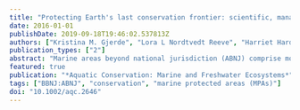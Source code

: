 ```yaml
---
title: "Protecting Earth's last conservation frontier: scientific, management and legal priorities for MPAs beyond national boundaries"
date: 2016-01-01
publishDate: 2019-09-18T19:46:02.537813Z
authors: ["Kristina M. Gjerde", "Lora L Nordtvedt Reeve", "Harriet Harden-Davies", "Jeff Ardron", "Ryan Dolan", "Carole Durussel", "Sylvia Earle", "Jorge A. Jimenez", "Peggy Kalas", "Dan Laffoley", "Nilufer Oral", "Richard Page", "Marta Chantal Ribeiro", "Julien Rochette", "Aurelie Spadone", "Torsten Thiele", "Hannah L. Thomas", "Daniel Wagner", "Robin Warner", "Aulani Wilhelm", "Glen Wright"]
publication_types: ["2"]
abstract: "Marine areas beyond national jurisdiction (ABNJ) comprise most of Earth's interconnected ocean, hosting complex ecosystems that play key roles in sustaining life and providing important goods and services. Although ABNJ encompass nearly half the planet's surface, biological diversity found in these areas remains largely unprotected. Mounting pressures generated by the escalation of human activities in ABNJ threaten vital ecosystem services and the fragile web of life that supports them. Marine protected areas (MPAs) are widely acknowledged as an important tool for the conservation of biological diversity. Currently less than 1% of ABNJ are protected, with the vast majority of MPAs located in waters within national jurisdiction. The existing legal framework for protection and sustainable use of ABNJ lacks common goals, principles or standards, multi-sectoral coordination and comprehensive geographic coverage to ensure conservation or good governance grounded in science-based decision-making, transparency, accountability and effective enforcement. This paper highlights the urgency and importance of protecting the last conservation frontier on Earth. Key lessons for conservation in ABNJ can be learned from regional, cross-boundary and national experiences shared during the high seas governance workshop at the IUCN World Parks Congress in Sydney, Australia in November 2014. The intent of this paper is to inform the deliberations now underway in the United Nations General Assembly to develop a new legally binding international instrument for the conservation and sustainable use of marine biological diversity in ABNJ. It also aims to encourage further initiatives to protect and preserve our last conservation frontier using currently available mechanisms and powers consistent with international law."
featured: true
publication: "*Aquatic Conservation: Marine and Freshwater Ecosystems*"
tags: ["BBNJ:ABNJ", "conservation", "marine protected areas (MPAs)"]
doi: "10.1002/aqc.2646"
---
```


